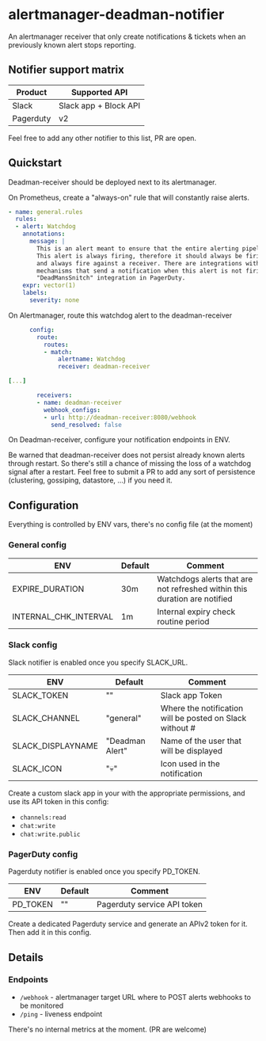 # alertmanager-deadman-notifier

An alertmanager receiver that only create notifications & tickets when an previously known alert stops reporting.

## Notifier support matrix

| Product   | Supported API         |
| --------- | --------------------- |
| Slack     | Slack app + Block API |
| Pagerduty | v2                    |

Feel free to add any other notifier to this list, PR are open.

## Quickstart

Deadman-receiver should be deployed next to its alertmanager.

On Prometheus, create a "always-on" rule that will constantly raise alerts.

```yaml
- name: general.rules
  rules:
  - alert: Watchdog
    annotations:
      message: |
        This is an alert meant to ensure that the entire alerting pipeline is functional.
        This alert is always firing, therefore it should always be firing in Alertmanager
        and always fire against a receiver. There are integrations with various notification
        mechanisms that send a notification when this alert is not firing. For example the
        "DeadMansSnitch" integration in PagerDuty.
    expr: vector(1)
    labels:
      severity: none
```

On Alertmanager, route this watchdog alert to the deadman-receiver

```yaml
      config:
        route:
          routes:
          - match:
              alertname: Watchdog
              receiver: deadman-receiver

[...]

        receivers:
        - name: deadman-receiver
          webhook_configs:
          - url: http://deadman-receiver:8080/webhook
            send_resolved: false
```

On Deadman-receiver, configure your notification endpoints in ENV.

Be warned that deadman-receiver does not persist already known alerts through restart.
So there's still a chance of missing the loss of a watchdog signal after a restart. Feel free to submit a PR to add any sort of persistence (clustering, gossiping, datastore, ...) if you need it.

## Configuration

Everything is controlled by ENV vars, there's no config file (at the moment)

### General config

| ENV                   | Default       | Comment                                                                   |
| --------------------- | ------------- | ------------------------------------------------------------------------- |
| EXPIRE_DURATION       | 30m           | Watchdogs alerts that are not refreshed within this duration are notified |
| INTERNAL_CHK_INTERVAL | 1m            | Internal expiry check routine period                                      |

### Slack config

Slack notifier is enabled once you specify SLACK_URL.

| ENV               | Default         | Comment                                                  |
| ----------------- | --------------- | -------------------------------------------------------- |
| SLACK_TOKEN       | ""              | Slack app Token                                          |
| SLACK_CHANNEL     | "general"       | Where the notification will be posted on Slack without # |
| SLACK_DISPLAYNAME | "Deadman Alert" | Name of the user that will be displayed                  |
| SLACK_ICON        | ":skull:"       | Icon used in the notification                            |

Create a custom slack app in your with the appropriate permissions, and use its API token in this config:

* `channels:read`
* `chat:write`
* `chat:write.public`

### PagerDuty config

Pagerduty notifier is enabled once you specify PD_TOKEN.

| ENV      | Default | Comment                      |
| -------- | ------- | ---------------------------- |
| PD_TOKEN | ""      | Pagerduty service API token  |

Create a dedicated Pagerduty service and generate an APIv2 token for it. Then add it in this config.

## Details

### Endpoints

* `/webhook` - alertmanager target URL where to POST alerts webhooks to be monitored
* `/ping` - liveness endpoint

There's no internal metrics at the moment. (PR are welcome)